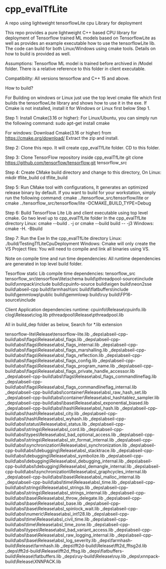 # cpp_evalTfLite
A repo using lightweight tensorflowLite cpu Library for deployment

This repo provides a pure lightweight C++ based CPU library for deployment of Tensorflow trained ML models based on TensorflowLite as well as provides an example executable how to use the tensorflowLite lib. The code can build for both Linux/Windows using cmake tools. Details on how to build is provided as well. 

Assumptions:
Tensorflow ML model is trained before archived in /Model folder. There is a relative reference to this folder in client executable.

Compatibility: All versions tensorflow and C++ 15 and above.

How to build?

For Building on windows or Linux just use the top level cmake file which first builds the tensorflowLite library and shows how to use it in the exe.
If Cmake is not installed, install it for Windows or Linux first below Step 1.  

Step 1: Install Cmake(3.16 or higher): For Linux/Ubuntu, you can simply run the following command: 
sudo apt-get install cmake

For windows: Download Cmake(3.16 or higher) from https://cmake.org/download/
Extract the zip and install.

Step 2: Clone this repo. It will create cpp_evalTfLite folder. CD to this folder.

Step 3: Clone TensorFlow repository inside cpp_evalTfLite
git clone https://github.com/tensorflow/tensorflow.git tensorflow_src

Step 4: Create CMake build directory and change to this directory, On Linux:
mkdir tflite_build
cd tflite_build

Step 5: Run CMake tool with configurations, It generates an optimized release binary by default. If you want to build for your workstation, simply run the following command:
cmake ../tensorflow_src/tensorflow/lite or cmake ../tensorflow_src/tensorflow/lite -DCMAKE_BUILD_TYPE=Debug 

Step 6: Build TensorFlow Lite Lib and client executable using top level cmake. Go two level up to cpp_evalTfLite folder 
In the cpp_evalTfLite directory
Linux: cmake --build . -j or cmake --build build -- -j3
Windows: cmake -H. -Bbuild

Step 7: Run the Exe 
In the cpp_evalTfLite directory
Linux: ./build/TestingTfLiteCpuDeployment
Windows: Cmake will only create the VS Project files: You will need to compile and link all binaries using VS.

Note on compile time and run time dependencies: All runtime dependencies are generated in top level build folder.

Tesorflow static Lib compile time dependencies:
tensorflow_src
tensorflow_src\tensorflow\lite\schema
build\pthreadpool-source\include
build\xnnpack\include
build\cpuinfo-source
build\eigen
build\neon2sse
build\abseil-cpp
build\farmhash\src
build\flatbuffers\include
build\gemmlowp\public
build\gemmlowp
build\ruy
build\FP16-source\include


Client Application dependencies runtime:
cpuinfo\Release\cpuinfo.lib
clog\Release\clog.lib
pthreadpool\Release\pthreadpool.lib

All in build\_dep folder as below, Search for *.lib extension

tensorflow-lite\Release\tensorflow-lite.lib
_deps\abseil-cpp-build\absl\flags\Release\absl_flags.lib
_deps\abseil-cpp-build\absl\flags\Release\absl_flags_internal.lib
_deps\abseil-cpp-build\absl\flags\Release\absl_flags_marshalling.lib
_deps\abseil-cpp-build\absl\flags\Release\absl_flags_reflection.lib
_deps\abseil-cpp-build\absl\flags\Release\absl_flags_config.lib
_deps\abseil-cpp-build\absl\flags\Release\absl_flags_program_name.lib
_deps\abseil-cpp-build\absl\flags\Release\absl_flags_private_handle_accessor.lib
_deps\abseil-cpp-build\absl\flags\Release\absl_flags_commandlineflag.lib
_deps\abseil-cpp-build\absl\flags\Release\absl_flags_commandlineflag_internal.lib
_deps\abseil-cpp-build\absl\container\Release\absl_raw_hash_set.lib
_deps\abseil-cpp-build\absl\container\Release\absl_hashtablez_sampler.lib
_deps\abseil-cpp-build\absl\base\Release\absl_exponential_biased.lib
_deps\abseil-cpp-build\absl\hash\Release\absl_hash.lib
_deps\abseil-cpp-build\absl\hash\Release\absl_city.lib
_deps\abseil-cpp-build\absl\hash\Release\absl_wyhash.lib
_deps\abseil-cpp-build\absl\status\Release\absl_status.lib
_deps\abseil-cpp-build\absl\strings\Release\absl_cord.lib
_deps\abseil-cpp-build\absl\types\Release\absl_bad_optional_access.lib
_deps\abseil-cpp-build\absl\strings\Release\absl_str_format_internal.lib
_deps\abseil-cpp-build\absl\synchronization\Release\absl_synchronization.lib
_deps\abseil-cpp-build\absl\debugging\Release\absl_stacktrace.lib
_deps\abseil-cpp-build\absl\debugging\Release\absl_symbolize.lib
_deps\abseil-cpp-build\absl\debugging\Release\absl_debugging_internal.lib
_deps\abseil-cpp-build\absl\debugging\Release\absl_demangle_internal.lib
_deps\abseil-cpp-build\absl\synchronization\Release\absl_graphcycles_internal.lib
_deps\abseil-cpp-build\absl\base\Release\absl_malloc_internal.lib
_deps\abseil-cpp-build\absl\time\Release\absl_time.lib
_deps\abseil-cpp-build\absl\strings\Release\absl_strings.lib
_deps\abseil-cpp-build\absl\strings\Release\absl_strings_internal.lib
_deps\abseil-cpp-build\absl\base\Release\absl_throw_delegate.lib
_deps\abseil-cpp-build\absl\base\Release\absl_base.lib
_deps\abseil-cpp-build\absl\base\Release\absl_spinlock_wait.lib
_deps\abseil-cpp-build\absl\numeric\Release\absl_int128.lib
_deps\abseil-cpp-build\absl\time\Release\absl_civil_time.lib
_deps\abseil-cpp-build\absl\time\Release\absl_time_zone.lib
_deps\abseil-cpp-build\absl\types\Release\absl_bad_variant_access.lib
_deps\abseil-cpp-build\absl\base\Release\absl_raw_logging_internal.lib
_deps\abseil-cpp-build\absl\base\Release\absl_log_severity.lib
_deps\farmhash-build\Release\farmhash.lib
_deps\fft2d-build\Release\fft2d_fftsg2d.lib
_deps\fft2d-build\Release\fft2d_fftsg.lib
_deps\flatbuffers-build\Release\flatbuffers.lib
_deps\ruy-build\Release\ruy.lib
_deps\xnnpack-build\Release\XNNPACK.lib


